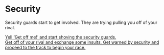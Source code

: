# Security  
Security guards start to get involved. They are trying pulling you off of your rival.

[Yell ‘Get off me!’ and start shoving the security guards.](taze-and-handcuff.md)  
[Get off of your rival and exchange some insults. Get warned by security and proceed to the track to begin your race.](get-ready.md)
